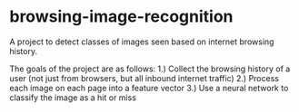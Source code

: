 # browsing-image-recognition
A project to detect classes of images seen based on internet browsing history.

The goals of the project are as follows:
1.) Collect the browsing history of a user (not just from browsers, but all inbound internet traffic)
2.) Process each image on each page into a feature vector
3.) Use a neural network to classify the image as a hit or miss
